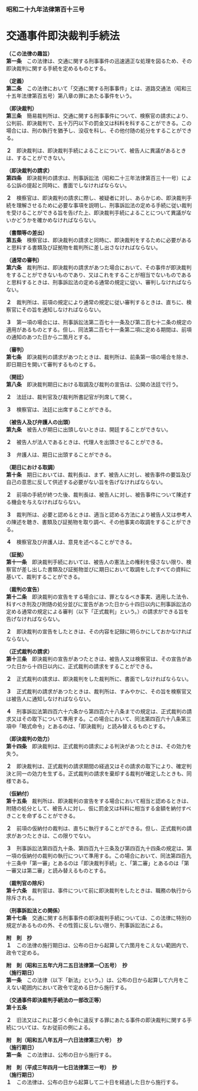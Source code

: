 ### 昭和二十九年法律第百十三号  
# 交通事件即決裁判手続法  
  
**（この法律の趣旨）**  
**第一条**　この法律は、交通に関する刑事事件の迅速適正な処理を図るため、その即決裁判に関する手続を定めるものとする。  
  
**（定義）**  
**第二条**　この法律において「交通に関する刑事事件」とは、道路交通法（昭和三十五年法律第百五号）第八章の罪にあたる事件をいう。  
  
**（即決裁判）**  
**第三条**　簡易裁判所は、交通に関する刑事事件について、検察官の請求により、公判前、即決裁判で、五十万円以下の罰金又は科料を科することができる。この場合には、刑の執行を猶予し、没収を科し、その他付随の処分をすることができる。  
  
**２**　即決裁判は、即決裁判手続によることについて、被告人に異議があるときは、することができない。  
  
**（即決裁判の請求）**  
**第四条**　即決裁判の請求は、刑事訴訟法（昭和二十三年法律第百三十一号）による公訴の提起と同時に、書面でしなければならない。  
  
**２**　検察官は、即決裁判の請求に際し、被疑者に対し、あらかじめ、即決裁判手続を理解させるために必要な事項を説明し、刑事訴訟法の定める手続に従い裁判を受けることができる旨を告げた上、即決裁判手続によることについて異議がないかどうかを確かめなければならない。  
  
**（書類等の差出）**  
**第五条**　検察官は、即決裁判の請求と同時に、即決裁判をするために必要があると思料する書類及び証拠物を裁判所に差し出さなければならない。  
  
**（通常の審判）**  
**第六条**　裁判所は、即決裁判の請求があつた場合において、その事件が即決裁判をすることができないものであり、又はこれをすることが相当でないものであると思料するときは、刑事訴訟法の定める通常の規定に従い、審判しなければならない。  
  
**２**　裁判所は、前項の規定により通常の規定に従い審判するときは、直ちに、検察官にその旨を通知しなければならない。  
  
**３**　第一項の場合には、刑事訴訟法第二百七十一条及び第二百七十二条の規定の適用があるものとする。但し、同法第二百七十一条第二項に定める期間は、前項の通知のあつた日から二箇月とする。  
  
**（審判）**  
**第七条**　即決裁判の請求があつたときは、裁判所は、前条第一項の場合を除き、即日期日を開いて審判するものとする。  
  
**（開廷）**  
**第八条**　即決裁判期日における取調及び裁判の宣告は、公開の法廷で行う。  
  
**２**　法廷は、裁判官及び裁判所書記官が列席して開く。  
  
**３**　検察官は、法廷に出席することができる。  
  
**（被告人及び弁護人の出頭）**  
**第九条**　被告人が期日に出頭しないときは、開廷することができない。  
  
**２**　被告人が法人であるときは、代理人を出頭させることができる。  
  
**３**　弁護人は、期日に出頭することができる。  
  
**（期日における取調）**  
**第十条**　期日においては、裁判長は、まず、被告人に対し、被告事件の要旨及び自己の意思に反して供述する必要がない旨を告げなければならない。  
  
**２**　前項の手続が終つた後、裁判長は、被告人に対し、被告事件について陳述する機会を与えなければならない。  
  
**３**　裁判所は、必要と認めるときは、適当と認める方法により被告人又は参考人の陳述を聴き、書類及び証拠物を取り調べ、その他事実の取調をすることができる。  
  
**４**　検察官及び弁護人は、意見を述べることができる。  
  
**（証拠）**  
**第十一条**　即決裁判手続においては、被告人の憲法上の権利を侵さない限り、検察官が差し出した書類及び証拠物並びに期日において取調をしたすべての資料に基いて、裁判することができる。  
  
**（裁判の宣告）**  
**第十二条**　即決裁判の宣告をする場合には、罪となるべき事実、適用した法令、科すべき刑及び附随の処分並びに宣告があつた日から十四日以内に刑事訴訟法の定める通常の規定による審判（以下「正式裁判」という。）の請求ができる旨を告げなければならない。  
  
**２**　即決裁判の宣告をしたときは、その内容を記録に明らかにしておかなければならない。  
  
**（正式裁判の請求）**  
**第十三条**　即決裁判の宣告があつたときは、被告人又は検察官は、その宣告があつた日から十四日以内に、正式裁判の請求をすることができる。  
  
**２**　正式裁判の請求は、即決裁判をした裁判所に、書面でしなければならない。  
  
**３**　正式裁判の請求があつたときは、裁判所は、すみやかに、その旨を検察官又は被告人に通知しなければならない。  
  
**４**　刑事訴訟法第四百六十六条から第四百六十八条までの規定は、正式裁判の請求又はその取下について準用する。この場合において、同法第四百六十八条第三項中「略式命令」とあるのは、「即決裁判」と読み替えるものとする。  
  
**（即決裁判の効力）**  
**第十四条**　即決裁判は、正式裁判の請求による判決があつたときは、その効力を失う。  
  
**２**　即決裁判は、正式裁判の請求期間の経過又はその請求の取下により、確定判決と同一の効力を生ずる。正式裁判の請求を棄却する裁判が確定したときも、同様である。  
  
**（仮納付）**  
**第十五条**　裁判所は、即決裁判の宣告をする場合において相当と認めるときは、附随の処分として、被告人に対し、仮に罰金又は科料に相当する金額を納付すべきことを命ずることができる。  
  
**２**　前項の仮納付の裁判は、直ちに執行することができる。但し、正式裁判の請求があつたときは、この限りでない。  
  
**３**　刑事訴訟法第四百九十条、第四百九十三条及び第四百九十四条の規定は、第一項の仮納付の裁判の執行について準用する。この場合において、同法第四百九十三条中「第一審」とあるのは「即決裁判手続」と、「第二審」とあるのは「第一審又は第二審」と読み替えるものとする。  
  
**（裁判官の除斥）**  
**第十六条**　裁判官は、事件について前に即決裁判をしたときは、職務の執行から除斥される。  
  
**（刑事訴訟法との関係）**  
**第十七条**　交通に関する刑事事件の即決裁判手続については、この法律に特別の規定があるものの外、その性質に反しない限り、刑事訴訟法による。  
  
**附　則　抄**  
**１**　この法律の施行期日は、公布の日から起算して六箇月をこえない範囲内で、政令で定める。  
  
**附　則（昭和三五年六月二五日法律第一〇五号）　抄**  
**（施行期日）**  
**第一条**　この法律（以下「新法」という。）は、公布の日から起算して六月をこえない範囲内において政令で定める日から施行する。  
  
**（交通事件即決裁判手続法の一部改正等）**  
**第十五条**　
              
  
**２**　旧法又はこれに基づく命令に違反する罪にあたる事件の即決裁判に関する手続については、なお従前の例による。  
  
**附　則（昭和五八年五月一六日法律第三六号）　抄**  
**（施行期日）**  
**第一条**　この法律は、公布の日から施行する。  
  
**附　則（平成三年四月一七日法律第三一号）　抄**  
**（施行期日）**  
**１**　この法律は、公布の日から起算して二十日を経過した日から施行する。  
  
